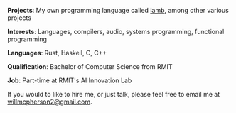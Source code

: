 **Projects**: My own programming language called [lamb](https://github.com/willmcpherson2/lamb), among other various projects

**Interests**: Languages, compilers, audio, systems programming, functional programming

**Languages**: Rust, Haskell, C, C++

**Qualification**: Bachelor of Computer Science from RMIT

**Job**: Part-time at RMIT's AI Innovation Lab

If you would to like to hire me, or just talk, please feel free to email me at [willmcpherson2@gmail.com](mailto:willmcpherson2@gmail.com).
